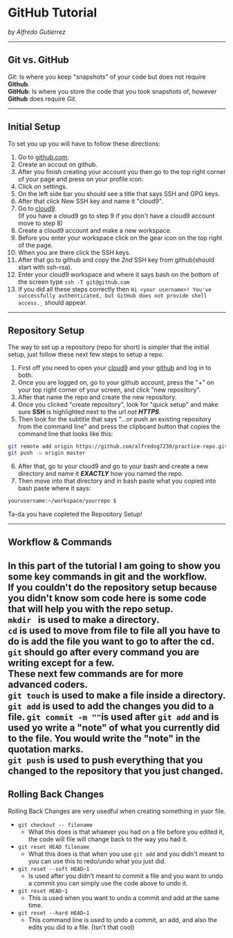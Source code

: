 # GitHub Tutorial

_by Alfredo Gutierrez_

---
## Git vs. GitHub

_Git_: Is where you keep "snapshots" of your code but does not require **Github**.   
**GitHub**: Is where you store the code that you took snapshots of, however **Github** does require _Git_.

---
## Initial Setup
To set you up you will have to follow these directions:
1. Go to [github.com](github.com).
2. Create an accout on github.
3. After you finish creating your account you then go to the top right corner of your page and press on your profile icon.
4. Click on settings.
5. On the left side bar you should see a title that says SSH and GPG keys.
6. After that click New SSH key and name it "cloud9".
7. Go to [cloud9](c9.io).   
(If you have a cloud9 go to step 9 if you don't have a cloud9 account move to step 8)
8. Create a cloud9 account and make a new workspace.
9. Before you enter your workspace click on the gear icon on the top right of the page.
10. When you are there click the SSH keys.
11. After that go to github and copy the _2nd_ SSH key from github(should start with ssh-rsa).
12. Enter your cloud9 workspace and where it says bash on the bottom of the screen type `ssh -T git@github.com`
13. If you did all these steps correctly then ```Hi <your username>! You've successfully authenticated, but GitHub does not provide shell access._``` should appear.
 
---
## Repository Setup

The way to set up a repository (repo for short) is simpler that the initial setup, just follow these next few steps to setup a repo.   
1. First off you need to open your [cloud9](c9.io) and your [github](github.com) and log in to both.     
2. Once you are logged on, go to your github account, press the "+" on your top right corner of your screen, and click "new repository".       
3. After that name the repo and create the new repository.     
4. Once you clicked "create repository", look for "quick setup" and make sure **SSH** is highlighted next to the url _not_ **_HTTPS_**.     
5. Then look for the subtitle that says "…or push an existing repository from the command line" and press the clipboard button that copies the command line that looks like this:  
```bash
git remote add origin https://github.com/alfredog7230/practice-repo.git
git push -u origin master
```   
6. After that, go to your cloud9 and go to your bash and create a new directory and name it **_EXACTLY_** how you named the repo.    
7. Then move into that directory and in bash paste what you copied into bash paste where it says:   
```bash
yourusername:~/workspace/yourrepo $ 
```
Ta-da you have copleted the Repository Setup!

---
## Workflow & Commands   
   
In this part of the tutorial I am going to show you some key commands in git and the workflow.   
If you couldn't do the repository setup because you didn't know som code here is some code that will help you with the repo setup.   
`mkdir ` is used to make a directory.  
`cd` is used to move from file to file all you have to do is add the file you want to go to after the cd.   
`git` should go after every command you are writing except for a few.  
These next few commands are for more advanced coders.   
`git touch` is used to make a file inside a directory.
`git add` is used to add the changes you did to a file.
`git commit -m ""`is used after `git add` and is used yo write a "note" of what you currently did to the file. You would write the "note" in the quotation marks.   
`git push` is used to push everything that you changed to the repository that you just changed.   
---
## Rolling Back Changes

Rolling Back Changes are very usedful when creating something in yuor file.
* `git checkout -- filename`
   * What this does is that whaever you had on a file before you edited it, the code will file will change back to the way you had it.
* `git reset HEAD filename`
    * What this does is that when you use `git add` and you didn't meant to you can use this to redo/undo what you just did.
* `git reset --soft HEAD~1`
    * Is used after you didn't meant to commit a file and you want to undo a commit you can simply use the code above to undo it.
* `git reset HEAD~1`
    * This is used when you want to undo a commit and add at the same time.
* `git reset --hard HEAD~1`
    * This command line is used to undo a commit, an add, and also the edits you did to a file. (Isn't that cool)